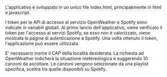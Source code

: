 L'applicativo è sviluppato in un unico file index.html, principakmente in html e javascript. 

I token per le API di accesso al servizio OpenWeather e Spotify sono indicate in variabili globali. Al primo lancio dell'applicativo, viene verificato il token per l'accesso ai servizi Spotify, se esso non è valorizzato, viene mostrata la pagina di autenticazione a Spotify. Una volta ottenuto il token, l'applicazione può essere utilizzata.

E' necessario insrire il CAP della località desiderata. La richiesta ad OpenWeather indicherà la situazione metereologica e suggerendo 10 canzoni da ascoltare. Le canzoni vengono selezionate da una playlist specifica, sceltra tra quelle disponibili su Spotify. 
